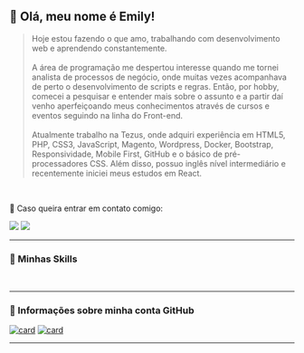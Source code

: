 ##  🦄 Olá, meu nome é Emily!

> Hoje estou fazendo o que amo, trabalhando com desenvolvimento web e aprendendo constantemente.<br><br>
A área de programação me despertou interesse quando me tornei analista de processos de negócio, onde muitas vezes acompanhava de perto o desenvolvimento de scripts e regras. Então, por hobby, comecei a pesquisar e entender mais sobre o assunto e a partir daí venho aperfeiçoando meus conhecimentos através de cursos e eventos seguindo na linha do Front-end. <br><br>
Atualmente trabalho na Tezus, onde adquiri experiência em HTML5, PHP,  CSS3, JavaScript, Magento, Wordpress, Docker, Bootstrap, Responsividade, Mobile First, GitHub e o básico de pré-processadores CSS. Além disso, possuo inglês nível intermediário e recentemente iniciei meus estudos em React.


<br>

💬 Caso queira entrar em contato comigo: 

<p></p>

<p align="left">
  <a href="mailto:emilyperin5@gmail.com?" alt="Gmail">
  <img src="https://img.shields.io/badge/-Gmail-6610F2?style=for-the-badge&labelColor=6610F2&logo=gmail&logoColor=white&link=mailto:emilyperin5@gmail.com?" /></a>

  <a href="https://www.linkedin.com/in/emillyperin" alt="Linkedin">
    <img src="https://img.shields.io/badge/-Linkedin-6610F2?style=for-the-badge&logo=Linkedin&logoColor=FFFFFF&link=https://www.linkedin.com/in/emillyperin"/>
  </a>
</p>  

----

<h3> 🚀 Minhas Skills </h3>

<p align='left'>
<code><img src="https://skillicons.dev/icons?i=html&theme=dark" alt=""></code>
<code><img src="https://skillicons.dev/icons?i=css&theme=dark" alt=""></code>
<code><img src="https://skillicons.dev/icons?i=js&theme=dark" alt=""></code>
<code><img src="https://skillicons.dev/icons?i=docker&theme=dark" alt=""></code>
<code><img src="https://skillicons.dev/icons?i=wordpress&theme=dark" alt=""></code>
<code><img src="https://skillicons.dev/icons?i=bootstrap&theme=dark" alt=""></code>
</p>

---

<h3>👾 Informações sobre minha conta GitHub</h3>

[![card](https://github-readme-stats.vercel.app/api?username=emillyperin&theme=dracula&show_icons=true)](https://github.com/anuraghazra/github-readme-stats) [![card](https://github-readme-stats.vercel.app/api/top-langs/?username=emillyperin&hide=html&layout=compact&theme=dracula)](https://github.com/anuraghazra/github-readme-stats)

---







